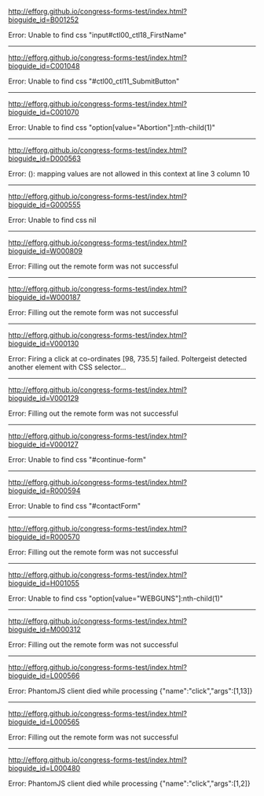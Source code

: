 <http://efforg.github.io/congress-forms-test/index.html?bioguide_id=B001252>

Error: Unable to find css "input#ctl00_ctl18_FirstName"

---


<http://efforg.github.io/congress-forms-test/index.html?bioguide_id=C001048>

Error: Unable to find css "#ctl00_ctl11_SubmitButton"

---

<http://efforg.github.io/congress-forms-test/index.html?bioguide_id=C001070>

Error: Unable to find css "option[value=\"Abortion\"]:nth-child(1)"

---

<http://efforg.github.io/congress-forms-test/index.html?bioguide_id=D000563>

Error: (<unknown>): mapping values are not allowed in this context at line 3 column 10

---

<http://efforg.github.io/congress-forms-test/index.html?bioguide_id=G000555>

Error: Unable to find css nil

---

<http://efforg.github.io/congress-forms-test/index.html?bioguide_id=W000809>

Error: Filling out the remote form was not successful

---

<http://efforg.github.io/congress-forms-test/index.html?bioguide_id=W000187>

Error: Filling out the remote form was not successful

---

<http://efforg.github.io/congress-forms-test/index.html?bioguide_id=V000130>

Error: Firing a click at co-ordinates [98, 735.5] failed. Poltergeist detected another element with CSS selector...

---

<http://efforg.github.io/congress-forms-test/index.html?bioguide_id=V000129>

Error: Filling out the remote form was not successful

---

<http://efforg.github.io/congress-forms-test/index.html?bioguide_id=V000127>

Error: Unable to find css "#continue-form"

---

<http://efforg.github.io/congress-forms-test/index.html?bioguide_id=R000594>

Error: Unable to find css "#contactForm"

---

<http://efforg.github.io/congress-forms-test/index.html?bioguide_id=R000570>

Error: Filling out the remote form was not successful

---

<http://efforg.github.io/congress-forms-test/index.html?bioguide_id=H001055>

Error: Unable to find css "option[value=\"WEBGUNS\"]:nth-child(1)"

---

<http://efforg.github.io/congress-forms-test/index.html?bioguide_id=M000312>

Error: Filling out the remote form was not successful

---

<http://efforg.github.io/congress-forms-test/index.html?bioguide_id=L000566>

Error: PhantomJS client died while processing {"name":"click","args":[1,13]}

---

<http://efforg.github.io/congress-forms-test/index.html?bioguide_id=L000565>

Error: Filling out the remote form was not successful

---

<http://efforg.github.io/congress-forms-test/index.html?bioguide_id=L000480>

Error: PhantomJS client died while processing {"name":"click","args":[1,2]}
